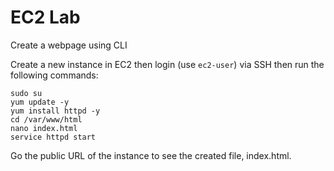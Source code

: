 # EC2 Lab
Create a webpage using CLI

Create a new instance in EC2 then login (use `ec2-user`) via SSH then run the following commands:

```
sudo su
yum update -y
yum install httpd -y
cd /var/www/html
nano index.html
service httpd start
```

Go the public URL of the instance to see the created file, index.html.
